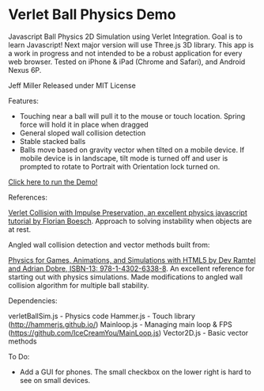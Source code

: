 # Verlet Ball Physics Demo

Javascript Ball Physics 2D Simulation using Verlet Integration. Goal is to learn Javascript! Next major version will use Three.js 3D library. This app is a work in progress and not intended to be a robust application for every web browser. Tested on iPhone & iPad (Chrome and Safari), and Android Nexus 6P.

Jeff Miller 
Released under MIT License

Features:
- Touching near a ball will pull it to the mouse or touch location. Spring force will hold it in place when dragged
- General sloped wall collision detection
- Stable stacked balls
- Balls move based on gravity vector when tilted on a mobile device. If mobile device is in landscape, tilt 
  mode is turned off and user is prompted to rotate to Portrait with Orientation lock turned on.

[Click here to run the Demo!](https://jmogl.github.io/VerletBallPhysicsDemo/)	

References:

[Verlet Collision with Impulse Preservation, an excellent physics javascript tutorial by Florian Boesch](http://codeflow.org/entries/2010/nov/29/verlet-collision-with-impulse-preservation/). Approach to solving instability when objects are at rest.

Angled wall collision detection and vector methods built from:

[Physics for Games, Animations, and Simulations with HTML5 by Dev Ramtel and Adrian Dobre, ISBN-13: 978-1-4302-6338-8](https://github.com/devramtal/Physics-for-JavaScript-Games-Animation-Simulations). An excellent reference for starting out with physics simulations. Made modifications to angled wall collision algorithm for multiple ball stability.

Dependencies:

verletBallSim.js - Physics code
Hammer.js   - Touch library (http://hammerjs.github.io/)
Mainloop.js - Managing main loop & FPS (https://github.com/IceCreamYou/MainLoop.js)
Vector2D.js - Basic vector methods 

To Do:
- Add a GUI for phones. The small checkbox on the lower right is hard to see on small devices.
